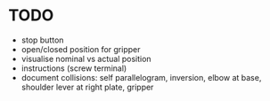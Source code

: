 # TODO

* stop button
* open/closed position for gripper
* visualise nominal vs actual position
* instructions (screw terminal)
* document collisions: self parallelogram, inversion, elbow at base, shoulder lever at right plate, gripper
